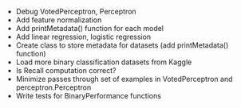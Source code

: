 - Debug VotedPerceptron, Perceptron
- Add feature normalization
- Add printMetadata() function for each model
- Add linear regression, logistic regression
- Create class to store metadata for datasets (add printMetadata() function)
- Load more binary classification datasets from Kaggle
- Is Recall computation correct? 
- Minimize passes through set of examples in VotedPerceptron and perceptron.Perceptron
- Write tests for BinaryPerformance functions